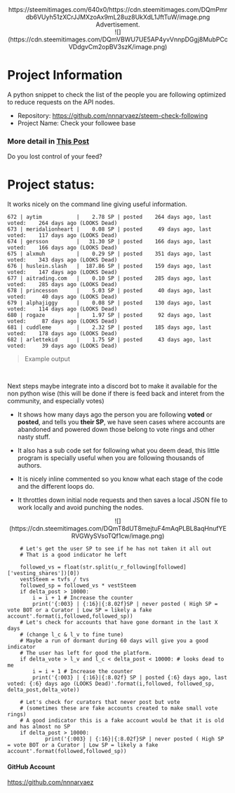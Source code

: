 <center>https://steemitimages.com/640x0/https://cdn.steemitimages.com/DQmPmrdb6VUyh51zXCrJJMXzoAx9mL28uz8UkXdL1JftTuW/image.png</center>

<center>Advertisement.</center>

<center>![](https://cdn.steemitimages.com/DQmVBWU7UE5AP4yvVnnpDGgj8MubPCcVDdgvCm2opBV3szK/image.png)</center>

# Project Information

A python snippet to check the list of the people you are following optimized to reduce requests on the API nodes.


* Repository:  https://github.com/nnnarvaez/steem-check-following
* Project Name: Check your followee base

### More detail in [This Post](https://steemit.com/steem/@nnnarvaez/do-you-lost-control-of-your-feed)
Do you lost control of your feed?


# Project status:

It works nicely on the command line giving useful information.
```
672 | aytim           |    2.78 SP | posted    264 days ago, last voted:    264 days ago (LOOKS Dead)
673 | meridalionheart |    0.08 SP | posted     49 days ago, last voted:    117 days ago (LOOKS Dead)
674 | gersson         |   31.30 SP | posted    166 days ago, last voted:    166 days ago (LOOKS Dead)
675 | alxmuh          |    0.29 SP | posted    351 days ago, last voted:    343 days ago (LOOKS Dead)
676 | huslein.slash   |  187.86 SP | posted    159 days ago, last voted:    147 days ago (LOOKS Dead)
677 | aitrading.com   |    0.10 SP | posted    285 days ago, last voted:    285 days ago (LOOKS Dead)
678 | princesson      |    5.03 SP | posted     40 days ago, last voted:     40 days ago (LOOKS Dead)
679 | alphajiggy      |    0.08 SP | posted    130 days ago, last voted:    114 days ago (LOOKS Dead)
680 | rogaze          |    1.97 SP | posted     92 days ago, last voted:     87 days ago (LOOKS Dead)
681 | cuddleme        |    2.32 SP | posted    185 days ago, last voted:    178 days ago (LOOKS Dead)
682 | arlettekid      |    1.75 SP | posted     43 days ago, last voted:     39 days ago (LOOKS Dead)

``` 
> Example output

</br>

Next steps maybe integrate into a discord bot to make it available for the non python wise (this will be done if there is feed back and interet from the community, and especially votes) 

* It shows how many days ago the person you are following **voted** or **posted**, and tells you **their SP**, we have seen cases where accounts are abandoned and powered down those belong to vote rings and other nasty stuff. 

* It also has a sub code set for following what you deem dead, this little program is specially useful when you are following thousands of authors.

* It is nicely inline commented so you know what each stage of the code and the different loops do.

* It throttles down initial node requests and then saves a local JSON file to work locally and avoid punching the nodes.

<center>![](https://cdn.steemitimages.com/DQmT8dUT8mejtuF4mAqPLBL8aqHnufYERVGWySVsoTQf1cw/image.png)</center>

```
    # Let's get the user SP to see if he has not taken it all out
    # That is a good indicator he left
    
    followed_vs = float(str.split(u_r_following[followed]['vesting_shares'])[0])
    vestSteem = tvfs / tvs
    followed_sp = followed_vs * vestSteem      
    if delta_post > 10000:
        i = i + 1 # Increase the counter    
        print('{:003} | {:16}|{:8.02f}SP | never posted ( High SP = vote BOT or a Curator | Low SP = likely a fake account'.format(i,followed,followed_sp))    
    # Let's check for accounts that have gone dormant in the last X days 
    # (change l_c & l_v to fine tune)
    # Maybe a run of dormant during 60 days will give you a good indicator 
    # The user has left for good the platform.
    if delta_vote > l_v and l_c < delta_post < 10000: # looks dead to me
        i = i + 1 # Increase the counter
        print('{:003} | {:16}|{:8.02f} SP | posted {:6} days ago, last voted: {:6} days ago (LOOKS Dead)'.format(i,followed, followed_sp, delta_post,delta_vote))

    # Let's check for curators that never post but vote 
    # (sometimes these are fake accounts created to make small vote rings)
    # A good indicator this is a fake account would be that it is old and has almost no SP
    if delta_post > 10000:
            print('{:003} | {:16}|{:8.02f}SP | never posted ( High SP = vote BOT or a Curator | Low SP = likely a fake account'.format(followed,followed_sp))

```

#### GitHub Account
https://github.com/nnnarvaez